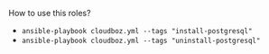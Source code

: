 How to use this roles?
- `ansible-playbook cloudboz.yml --tags "install-postgresql"`
- `ansible-playbook cloudboz.yml --tags "uninstall-postgresql"`